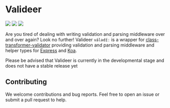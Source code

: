# Valideer
[![](https://img.shields.io/npm/v/%40valideer%2Fcore/latest.svg?style=flat-square&label=core%20npm%40latest)](https://npmjs.com/package/%40valideer%2Fcore)
[![](https://img.shields.io/npm/v/%40valideer%2Fkoa/latest.svg?style=flat-square&label=koa%20npm%40latest)](https://npmjs.com/package/%40valideer%2Fkoa)
[![](https://img.shields.io/npm/v/%40valideer%2Fexpress/latest.svg?style=flat-square&label=express%20npm%40latest)](https://npmjs.com/package/%40valideer%2Fexpress)

Are you tired of dealing with writing validation and parsing middleware over and over again? Look no further!
Valideer `válədɪ́ː` is a wrapper for [class-transformer-validator](https://github.com/MichalLytek/class-transformer-validator) providing validation and parsing middleware and helper types for [Express](https://github.com/expressjs/express) and [Koa](https://github.com/koajs/koa).

Please be advised that Valideer is currently in the developmental stage and does not have a stable release yet


## Contributing

We welcome contributions and bug reports. Feel free to open an issue or submit a pull request to help.

